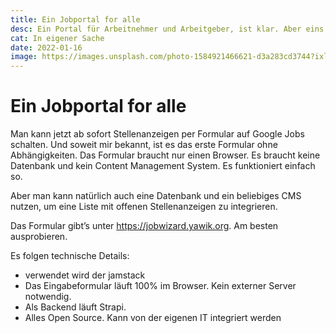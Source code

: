 ```yaml
---
title: Ein Jobportal for alle
desc: Ein Portal für Arbeitnehmer und Arbeitgeber, ist klar. Aber eins für Software Entwickler? Damit kann man sich viel Arbeit sparen und das Leben wird leichter.
cat: In eigener Sache
date: 2022-01-16
image: https://images.unsplash.com/photo-1584921466621-d3a283cd3744?ixlib=rb-1.2.1&ixid=MnwxMjA3fDB8MHxzZWFyY2h8Nnx8c2xvZ2FufGVufDB8fDB8fA%3D%3D&auto=format&fit=crop&w=400&q=60
---
```



# Ein Jobportal for alle

Man kann jetzt ab sofort Stellenanzeigen per Formular auf Google Jobs schalten. Und soweit mir bekannt, ist es das erste Formular ohne Abhängigkeiten. Das Formular braucht nur einen Browser. Es braucht keine Datenbank und kein Content Management System. Es funktioniert einfach so.

Aber man kann natürlich auch eine Datenbank und ein beliebiges CMS nutzen, um eine Liste mit offenen Stellenanzeigen zu integrieren.

Das Formular gibt’s unter https://jobwizard.yawik.org. Am besten ausprobieren.

Es folgen technische Details:

* verwendet wird der jamstack
* Das Eingabeformular läuft 100% im Browser. Kein externer Server notwendig.
* Als Backend läuft Strapi.
* Alles Open Source. Kann von der eigenen IT integriert werden